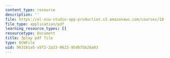 ```yaml
---
content_type: resource
description: ''
file: https://ol-ocw-studio-app-production.s3.amazonaws.com/courses/18-01sc-single-variable-calculus-fall-2010/963161a5a5f22a33062395d67bb26a03_eHJuAByQf5A.pdf
file_type: application/pdf
learning_resource_types: []
resourcetype: Document
title: 3play pdf file
type: OCWFile
uid: 963161a5-a5f2-2a33-0623-95d67bb26a03
---
```

